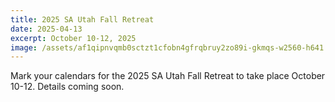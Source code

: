 ```yaml
---
title: 2025 SA Utah Fall Retreat
date: 2025-04-13
excerpt: October 10-12, 2025
image: /assets/af1qipnvqmb0sctzt1cfobn4gfrqbruy2zo89i-gkmqs-w2560-h641.jpg
---
```

Mark your calendars for the 2025 SA Utah Fall Retreat to take place October 10-12. Details coming soon.